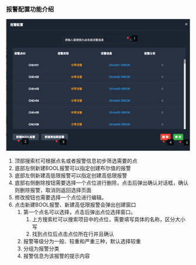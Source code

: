 ### 报警配置功能介绍

![](/assets/warningconfig.png)

1. 顶部搜索栏可根据点名或者报警信息初步筛选需要的点
2. 底部左侧新建BOOL报警可以指定创建布尔值的报警
3. 底部左侧新建高低限报警可以指定创建高低限报警
4. 底部右侧删除按钮需要选择一个点位进行删除，点击后弹出确认对话框，确认则删除报警，取消则返回选择页面
5. 修改按钮也需要选择一个点位进行编辑。
6. 点击新建BOOL报警、新建高低限报警会弹出创建窗口
   1. 第一个点名可以选择，点击后弹出点位选择窗口。
      1. 上方搜索栏可以搜索项目中的点位，需要填写具体的名称，区分大小写
      2. 找到点位后点击点位所在行并且确认
   2. 报警等级分为一般、较重和严重三种，默认选择较重
   3. 分组为报警分类
   4. 报警信息为该报警的提示内容




